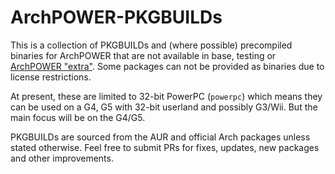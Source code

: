 # ArchPOWER-PKGBUILDs
This is a collection of PKGBUILDs and (where possible) precompiled binaries for ArchPOWER that are not available in base, testing or [ArchPOWER "extra"](https://github.com/techflashYT/archpower-extra-pkgs). Some packages can not be provided as binaries due to license restrictions.

At present, these are limited to 32-bit PowerPC (`powerpc`) which means they can be used on a G4, G5 with 32-bit userland and possibly G3/Wii. But the main focus will be on the G4/G5.

PKGBUILDs are sourced from the AUR and official Arch packages unless stated otherwise.
Feel free to submit PRs for fixes, updates, new packages and other improvements.

